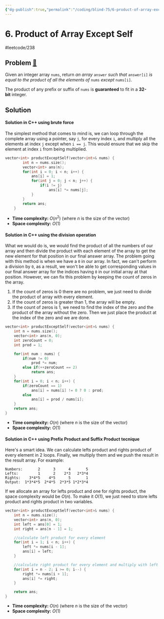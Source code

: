 ```yaml
---
{"dg-publish":true,"permalink":"/coding/blind-75/6-product-of-array-except-self/","created":"2023-08-09T23:31:47.919+02:00","updated":"2023-09-20T22:46:16.563+02:00"}
---
```


# 6. Product of Array Except Self
#leetcode/238
## Problem [🔗](https://leetcode.com/problems/product-of-array-except-self)
Given an integer array `nums`, return _an array_ `answer` _such that_ `answer[i]` _is equal to the product of all the elements of_ `nums` _except_ `nums[i]`.

The product of any prefix or suffix of `nums` is **guaranteed** to fit in a **32-bit** integer.

## Solution
#### Solution in C++ using brute force
The simplest method that comes to mind is, we can loop through the complete array using a pointer, say `j`, for every index `i`, and multiply all the elements at index `j` except when `i == j`. This would ensure that we skip the element at index `i` from being multiplied.

```cpp
vector<int> productExceptSelf(vector<int>& nums) {
        int n = nums.size();
        vector<int> ans(n);
        for(int i = 0; i < n; i++) {
            ans[i] = 1;
            for(int j = 0; j < n; j++) {
                if(i != j)
                    ans[i] *= nums[j];
            }
        }
        return ans;
    }
```
- **Time complexity:** $O(n^2)$ (where _n_ is the size of the vector)
- **Space complexity:** $O(1)$

#### Solution in C++ using the division operation
What we would do is, we would find the product of all the numbers of our array and then divide the product with each element of the array to get the new element for that position in our final answer array. The problem going with this method is when we have a `0` in our array. In fact, we can't perform a division by `0`, as a result, we won't be able to get corresponding values in our final answer array for the indices having `0` in our initial array at that position.
However, we can fix this problem by keeping the count of zeros in the array.
1. If the count of zeros is 0 there are no problem, we just need to divide the product of array with every element.
2. If the count of zeros is greater than 1, the array will be empty.  
3. If the count of zeros is 1, we need to find the index of the zero and the product of the array without the zero. Then we just place the product at the index of the zero and we are done.

```cpp
vector<int> productExceptSelf(vector<int>& nums) {
	int n = nums.size();
	vector<int> ans(n, 0);
	int zeroCount = 0;
	int prod = 1;

	for(int num : nums) {
		if(num != 0)
			prod *= num;
		else if(++zeroCount == 2)
			return ans; 
	}
	for(int i = 0; i < n; i++) {
		if(zeroCount == 1)
			ans[i] = nums[i] != 0 ? 0 : prod;
		else
			ans[i] = prod / nums[i];
	}
	return ans;
}
```
- **Time complexity:** $O(n)$ (where _n_ is the size of the vector)
- **Space complexity:** $O(1)$

#### Solution in C++ using Prefix Product and Suffix Product tecnique
Here's a smart idea. We can calculate lefts product and rights product of every element in 2 loops. Finally, we multiply them and we push the result in the result array. For example:

```
Numbers:       2      3      4       5
Lefts:         1      2    2*3   2*3*4
Rights:    3*4*5    4*5      5       1
Output:  1*3*4*5  2*4*5  2*3*5 1*2*3*4
```

If we allocate an array for lefts product and one for rights product, the space complexity would be $O(n)$. To make it $O(1)$, we just need to store lefts product and rights product in two variables.

```cpp
vector<int> productExceptSelf(vector<int>& nums) {
	int n = nums.size();
	vector<int> ans(n, 0);
	int left = ans[0] = 1;
	int right = ans[n - 1] = 1;

	//calculate left product for every element
	for(int i = 1; i < n; i++) {
		left *= nums[i - 1];
		ans[i] = left;
	}

	//calculate right product for every element and multiply with left product
	for(int i = n - 2; i >= 0; i--) {
		right *= nums[i + 1];
		ans[i] *= right;
	}

	return ans;
}
```
- **Time complexity:** $O(n)$ (where _n_ is the size of the vector)
- **Space complexity:** $O(1)$